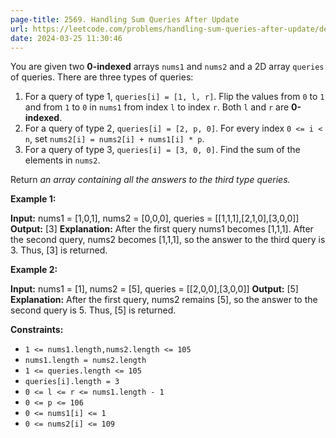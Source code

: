 ```yaml
---
page-title: 2569. Handling Sum Queries After Update
url: https://leetcode.com/problems/handling-sum-queries-after-update/description/
date: 2024-03-25 11:30:46
---
```

You are given two **0-indexed** arrays `nums1` and `nums2` and a 2D array `queries` of queries. There are three types of queries:

1.  For a query of type 1, `queries[i] = [1, l, r]`. Flip the values from `0` to `1` and from `1` to `0` in `nums1` from index `l` to index `r`. Both `l` and `r` are **0-indexed**.
2.  For a query of type 2, `queries[i] = [2, p, 0]`. For every index `0 <= i < n`, set `nums2[i] = nums2[i] + nums1[i] * p`.
3.  For a query of type 3, `queries[i] = [3, 0, 0]`. Find the sum of the elements in `nums2`.

Return *an array containing all the answers to the third type queries.*

**Example 1:**

**Input:** nums1 = \[1,0,1\], nums2 = \[0,0,0\], queries = \[\[1,1,1\],\[2,1,0\],\[3,0,0\]\]
**Output:** \[3\]
**Explanation:** After the first query nums1 becomes \[1,1,1\]. After the second query, nums2 becomes \[1,1,1\], so the answer to the third query is 3. Thus, \[3\] is returned.

**Example 2:**

**Input:** nums1 = \[1\], nums2 = \[5\], queries = \[\[2,0,0\],\[3,0,0\]\]
**Output:** \[5\]
**Explanation:** After the first query, nums2 remains \[5\], so the answer to the second query is 5. Thus, \[5\] is returned.

**Constraints:**

-   `1 <= nums1.length,nums2.length <= 105`
-   `nums1.length = nums2.length`
-   `1 <= queries.length <= 105`
-   `queries[i].length = 3`
-   `0 <= l <= r <= nums1.length - 1`
-   `0 <= p <= 106`
-   `0 <= nums1[i] <= 1`
-   `0 <= nums2[i] <= 109`